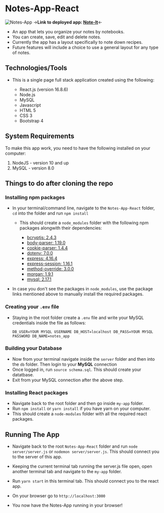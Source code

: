 # Notes-App-React

![Notes-App](my-app/src/images/notesApp.png)
->**Link to deployed app: [Note-It](https://projectnoteit.herokuapp.com/)**<-

* An app that lets you organize your notes by notebooks.
* You can create, save, edit and delete notes.
* Currently the app has a layout specifically to note down recipes.
* Future features will include a choice to use a general layout for any type of notes.

## Technologies/Tools

* This is a single page full stack application created using the following:

	* React.js (version 16.8.6)
	* Node.js
	* MySQL
	* Javascript
	* HTML 5
	* CSS 3
	* Bootstrap 4

## System Requirements

To make this app work, you need to have the following installed on your computer:

1. NodeJS - version 10 and up
2. MySQL - version 8.0 

## Things to do after cloning the repo

### Installing npm packages

* In your terminal/command line, navigate to the `Notes-App-React` folder, `cd` into the folder and run `npm install`
	* This should create a `node_modules` folder with the following npm packages alongwith their dependencies:

		* [bcryptjs: 2.4.3](https://www.npmjs.com/package/bcryptjs)
	    * [body-parser: 1.19.0](https://www.npmjs.com/package/body-parser)
	    * [cookie-parser: 1.4.4](https://www.npmjs.com/package/cookie-parser)
	    * [dotenv: 7.0.0](https://www.npmjs.com/package/dotenv)
	    * [express: 4.16.4](https://www.npmjs.com/package/express)
	    * [express-session: 1.16.1](https://www.npmjs.com/package/express-session)
	    * [method-override: 3.0.0](https://www.npmjs.com/package/method-override)
	    * [morgan: 1.9.1](https://www.npmjs.com/package/morgan)
	    * [mysql: 2.17.1](https://www.npmjs.com/package/mysql)

* In case you don't see the packages in `node_modules`, use the package links mentioned above to manually install the required packages.

### Creating your `.env` file

* Staying in the root folder create a `.env` file and write your MySQL credentials inside the file as follows:

	`DB_USER=YOUR MYSQL USERNAME
	 DB_HOST=localhost
	 DB_PASS=YOUR MYSQL PASSWORD
	 DB_NAME=notes_app`

### Building your Database

* Now from your terminal navigate inside the `server` folder and then into the `db` folder. Then login to your **MySQL** connection
* Once logged in, run `source schema.sql`. This should create your datatbase.
* Exit from your MySQL connection after the above step.

### Installing React packages

* Navigate back to the root folder and then go inside `my-app` folder.
* Run `npm install` or `yarn install` if you have yarn on your computer.
* This should create a `node-modules` folder with all the required react packages.

## Running The App

* Navigate back to the root `Notes-App-React` folder and run `node server/server.js` or `nodemon server/server.js`. This should connect you to the server of this app.

* Keeping the current terminal tab running the server.js file open, open another terminal tab and navigate to the `my-app` folder.

* Run `yarn start` in this terminal tab. This should connect you to the react app.

* On your browser go to `http://localhost:3000`

* You now have the Notes-App running in your browser!


